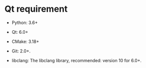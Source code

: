 # Qt requirement
- Python: 3.6+ 

- Qt: 6.0+ 

- CMake: 3.18+ 

- Git: 2.0+. 

- libclang: The libclang library, recommended: version 10 for 6.0+. 